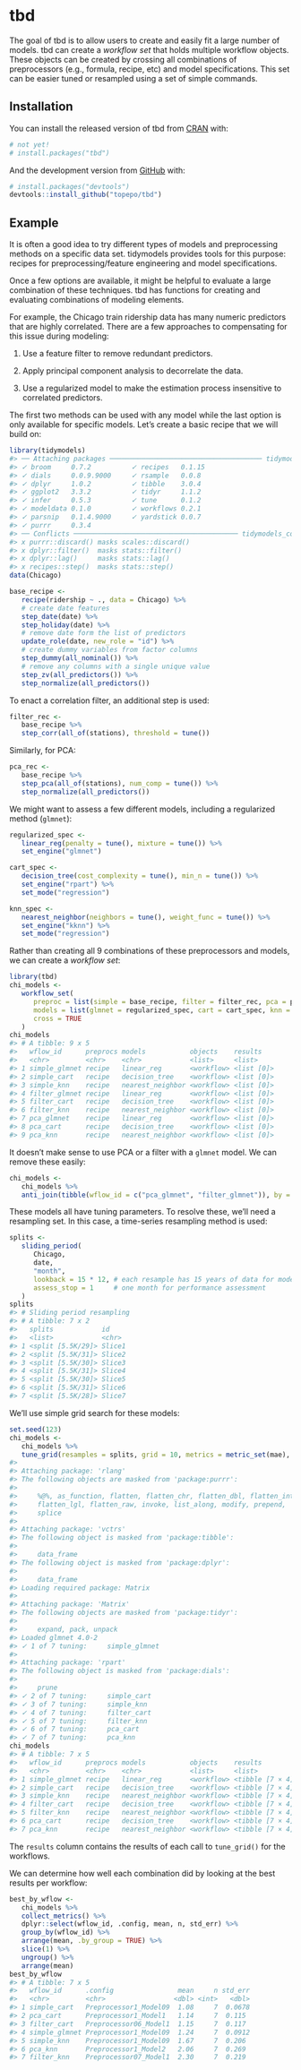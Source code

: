 
<!-- README.md is generated from README.Rmd. Please edit that file -->

# tbd

<!-- badges: start -->

<!-- badges: end -->

The goal of tbd is to allow users to create and easily fit a large
number of models. tbd can create a *workflow set* that holds multiple
workflow objects. These objects can be created by crossing all
combinations of preprocessors (e.g., formula, recipe, etc) and model
specifications. This set can be easier tuned or resampled using a set of
simple commands.

## Installation

You can install the released version of tbd from
[CRAN](https://CRAN.R-project.org) with:

``` r
# not yet!
# install.packages("tbd")
```

And the development version from [GitHub](https://github.com/) with:

``` r
# install.packages("devtools")
devtools::install_github("topepo/tbd")
```

## Example

It is often a good idea to try different types of models and
preprocessing methods on a specific data set. tidymodels provides tools
for this purpose: recipes for preprocessing/feature engineering and
model specifications.

Once a few options are available, it might be helpful to evaluate a
large combination of these techniques. tbd has functions for creating
and evaluating combinations of modeling elements.

For example, the Chicago train ridership data has many numeric
predictors that are highly correlated. There are a few approaches to
compensating for this issue during modeling:

1.  Use a feature filter to remove redundant predictors.

2.  Apply principal component analysis to decorrelate the data.

3.  Use a regularized model to make the estimation process insensitive
    to correlated predictors.

The first two methods can be used with any model while the last option
is only available for specific models. Let’s create a basic recipe that
we will build on:

``` r
library(tidymodels)
#> ── Attaching packages ────────────────────────────────────── tidymodels 0.1.2 ──
#> ✓ broom     0.7.2          ✓ recipes   0.1.15    
#> ✓ dials     0.0.9.9000     ✓ rsample   0.0.8     
#> ✓ dplyr     1.0.2          ✓ tibble    3.0.4     
#> ✓ ggplot2   3.3.2          ✓ tidyr     1.1.2     
#> ✓ infer     0.5.3          ✓ tune      0.1.2     
#> ✓ modeldata 0.1.0          ✓ workflows 0.2.1     
#> ✓ parsnip   0.1.4.9000     ✓ yardstick 0.0.7     
#> ✓ purrr     0.3.4
#> ── Conflicts ───────────────────────────────────────── tidymodels_conflicts() ──
#> x purrr::discard() masks scales::discard()
#> x dplyr::filter()  masks stats::filter()
#> x dplyr::lag()     masks stats::lag()
#> x recipes::step()  masks stats::step()
data(Chicago)

base_recipe <- 
   recipe(ridership ~ ., data = Chicago) %>% 
   # create date features
   step_date(date) %>% 
   step_holiday(date) %>% 
   # remove date form the list of predictors
   update_role(date, new_role = "id") %>% 
   # create dummy variables from factor columns
   step_dummy(all_nominal()) %>% 
   # remove any columns with a single unique value
   step_zv(all_predictors()) %>% 
   step_normalize(all_predictors())
```

To enact a correlation filter, an additional step is used:

``` r
filter_rec <- 
   base_recipe %>% 
   step_corr(all_of(stations), threshold = tune())
```

Similarly, for PCA:

``` r
pca_rec <- 
   base_recipe %>% 
   step_pca(all_of(stations), num_comp = tune()) %>% 
   step_normalize(all_predictors())
```

We might want to assess a few different models, including a regularized
method (`glmnet`):

``` r
regularized_spec <- 
   linear_reg(penalty = tune(), mixture = tune()) %>% 
   set_engine("glmnet")

cart_spec <- 
   decision_tree(cost_complexity = tune(), min_n = tune()) %>% 
   set_engine("rpart") %>% 
   set_mode("regression")

knn_spec <- 
   nearest_neighbor(neighbors = tune(), weight_func = tune()) %>% 
   set_engine("kknn") %>% 
   set_mode("regression")
```

Rather than creating all 9 combinations of these preprocessors and
models, we can create a *workflow set*:

``` r
library(tbd)
chi_models <- 
   workflow_set(
      preproc = list(simple = base_recipe, filter = filter_rec, pca = pca_rec),
      models = list(glmnet = regularized_spec, cart = cart_spec, knn = knn_spec),
      cross = TRUE
   )
chi_models
#> # A tibble: 9 x 5
#>   wflow_id      preprocs models           objects    results   
#>   <chr>         <chr>    <chr>            <list>     <list>    
#> 1 simple_glmnet recipe   linear_reg       <workflow> <list [0]>
#> 2 simple_cart   recipe   decision_tree    <workflow> <list [0]>
#> 3 simple_knn    recipe   nearest_neighbor <workflow> <list [0]>
#> 4 filter_glmnet recipe   linear_reg       <workflow> <list [0]>
#> 5 filter_cart   recipe   decision_tree    <workflow> <list [0]>
#> 6 filter_knn    recipe   nearest_neighbor <workflow> <list [0]>
#> 7 pca_glmnet    recipe   linear_reg       <workflow> <list [0]>
#> 8 pca_cart      recipe   decision_tree    <workflow> <list [0]>
#> 9 pca_knn       recipe   nearest_neighbor <workflow> <list [0]>
```

It doesn’t make sense to use PCA or a filter with a `glmnet` model. We
can remove these easily:

``` r
chi_models <- 
   chi_models %>% 
   anti_join(tibble(wflow_id = c("pca_glmnet", "filter_glmnet")), by = "wflow_id")
```

These models all have tuning parameters. To resolve these, we’ll need a
resampling set. In this case, a time-series resampling method is used:

``` r
splits <- 
   sliding_period(
      Chicago,
      date,
      "month",
      lookback = 15 * 12, # each resample has 15 years of data for modeling
      assess_stop = 1     # one month for performance assessment
   )
splits
#> # Sliding period resampling 
#> # A tibble: 7 x 2
#>   splits            id    
#>   <list>            <chr> 
#> 1 <split [5.5K/29]> Slice1
#> 2 <split [5.5K/31]> Slice2
#> 3 <split [5.5K/30]> Slice3
#> 4 <split [5.5K/31]> Slice4
#> 5 <split [5.5K/30]> Slice5
#> 6 <split [5.5K/31]> Slice6
#> 7 <split [5.5K/28]> Slice7
```

We’ll use simple grid search for these models:

``` r
set.seed(123)
chi_models <- 
   chi_models %>% 
   tune_grid(resamples = splits, grid = 10, metrics = metric_set(mae), verbose = TRUE)
#> 
#> Attaching package: 'rlang'
#> The following objects are masked from 'package:purrr':
#> 
#>     %@%, as_function, flatten, flatten_chr, flatten_dbl, flatten_int,
#>     flatten_lgl, flatten_raw, invoke, list_along, modify, prepend,
#>     splice
#> 
#> Attaching package: 'vctrs'
#> The following object is masked from 'package:tibble':
#> 
#>     data_frame
#> The following object is masked from 'package:dplyr':
#> 
#>     data_frame
#> Loading required package: Matrix
#> 
#> Attaching package: 'Matrix'
#> The following objects are masked from 'package:tidyr':
#> 
#>     expand, pack, unpack
#> Loaded glmnet 4.0-2
#> ✓ 1 of 7 tuning:     simple_glmnet
#> 
#> Attaching package: 'rpart'
#> The following object is masked from 'package:dials':
#> 
#>     prune
#> ✓ 2 of 7 tuning:     simple_cart
#> ✓ 3 of 7 tuning:     simple_knn
#> ✓ 4 of 7 tuning:     filter_cart
#> ✓ 5 of 7 tuning:     filter_knn
#> ✓ 6 of 7 tuning:     pca_cart
#> ✓ 7 of 7 tuning:     pca_knn
chi_models
#> # A tibble: 7 x 5
#>   wflow_id      preprocs models           objects    results         
#>   <chr>         <chr>    <chr>            <list>     <list>          
#> 1 simple_glmnet recipe   linear_reg       <workflow> <tibble [7 × 4]>
#> 2 simple_cart   recipe   decision_tree    <workflow> <tibble [7 × 4]>
#> 3 simple_knn    recipe   nearest_neighbor <workflow> <tibble [7 × 4]>
#> 4 filter_cart   recipe   decision_tree    <workflow> <tibble [7 × 4]>
#> 5 filter_knn    recipe   nearest_neighbor <workflow> <tibble [7 × 4]>
#> 6 pca_cart      recipe   decision_tree    <workflow> <tibble [7 × 4]>
#> 7 pca_knn       recipe   nearest_neighbor <workflow> <tibble [7 × 4]>
```

The `results` column contains the results of each call to `tune_grid()`
for the workflows.

We can determine how well each combination did by looking at the best
results per workflow:

``` r
best_by_wflow <-
   chi_models %>% 
   collect_metrics() %>%
   dplyr::select(wflow_id, .config, mean, n, std_err) %>% 
   group_by(wflow_id) %>%
   arrange(mean, .by_group = TRUE) %>%
   slice(1) %>%
   ungroup() %>%
   arrange(mean)
best_by_wflow
#> # A tibble: 7 x 5
#>   wflow_id      .config                mean     n std_err
#>   <chr>         <chr>                 <dbl> <int>   <dbl>
#> 1 simple_cart   Preprocessor1_Model09  1.08     7  0.0678
#> 2 pca_cart      Preprocessor1_Model1   1.14     7  0.115 
#> 3 filter_cart   Preprocessor06_Model1  1.15     7  0.117 
#> 4 simple_glmnet Preprocessor1_Model09  1.24     7  0.0912
#> 5 simple_knn    Preprocessor1_Model09  1.67     7  0.206 
#> 6 pca_knn       Preprocessor1_Model2   2.06     7  0.269 
#> 7 filter_knn    Preprocessor07_Model1  2.30     7  0.219
```
